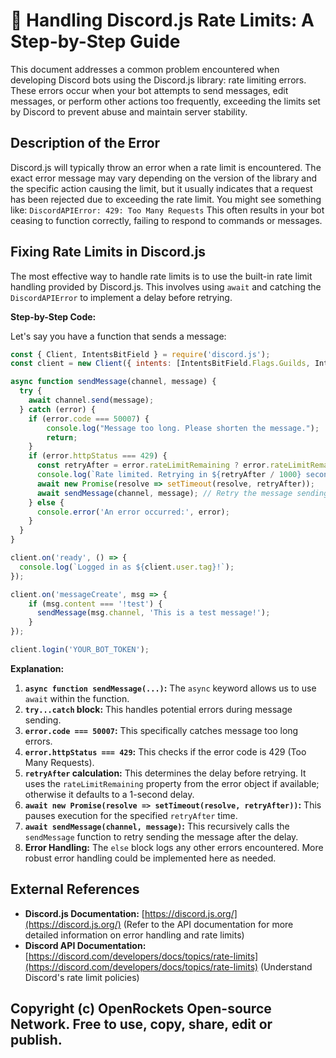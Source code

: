 # 🐞 Handling Discord.js Rate Limits: A Step-by-Step Guide


This document addresses a common problem encountered when developing Discord bots using the Discord.js library: rate limiting errors.  These errors occur when your bot attempts to send messages, edit messages, or perform other actions too frequently, exceeding the limits set by Discord to prevent abuse and maintain server stability.

## Description of the Error

Discord.js will typically throw an error when a rate limit is encountered.  The exact error message may vary depending on the version of the library and the specific action causing the limit, but it usually indicates that a request has been rejected due to exceeding the rate limit. You might see something like: `DiscordAPIError: 429: Too Many Requests`  This often results in your bot ceasing to function correctly, failing to respond to commands or messages.


## Fixing Rate Limits in Discord.js

The most effective way to handle rate limits is to use the built-in rate limit handling provided by Discord.js.  This involves using `await` and catching the `DiscordAPIError` to implement a delay before retrying.

**Step-by-Step Code:**

Let's say you have a function that sends a message:

```javascript
const { Client, IntentsBitField } = require('discord.js');
const client = new Client({ intents: [IntentsBitField.Flags.Guilds, IntentsBitField.Flags.GuildMessages] });

async function sendMessage(channel, message) {
  try {
    await channel.send(message);
  } catch (error) {
    if (error.code === 50007) {
        console.log("Message too long. Please shorten the message.");
        return;
    }
    if (error.httpStatus === 429) {
      const retryAfter = error.rateLimitRemaining ? error.rateLimitRemaining * 1000 : 1000; // Delay in milliseconds
      console.log(`Rate limited. Retrying in ${retryAfter / 1000} seconds...`);
      await new Promise(resolve => setTimeout(resolve, retryAfter));
      await sendMessage(channel, message); // Retry the message sending
    } else {
      console.error('An error occurred:', error);
    }
  }
}

client.on('ready', () => {
  console.log(`Logged in as ${client.user.tag}!`);
});

client.on('messageCreate', msg => {
    if (msg.content === '!test') {
      sendMessage(msg.channel, 'This is a test message!');
    }
});

client.login('YOUR_BOT_TOKEN');
```

**Explanation:**

1. **`async function sendMessage(...)`:** The `async` keyword allows us to use `await` within the function.
2. **`try...catch` block:** This handles potential errors during message sending.
3. **`error.code === 50007`:** This specifically catches message too long errors.
4. **`error.httpStatus === 429`:** This checks if the error code is 429 (Too Many Requests).
5. **`retryAfter` calculation:** This determines the delay before retrying.  It uses the `rateLimitRemaining` property from the error object if available; otherwise it defaults to a 1-second delay.
6. **`await new Promise(resolve => setTimeout(resolve, retryAfter))`:** This pauses execution for the specified `retryAfter` time.
7. **`await sendMessage(channel, message)`:** This recursively calls the `sendMessage` function to retry sending the message after the delay.
8. **Error Handling:** The `else` block logs any other errors encountered.  More robust error handling could be implemented here as needed.



## External References

* **Discord.js Documentation:** [https://discord.js.org/](https://discord.js.org/) (Refer to the API documentation for more detailed information on error handling and rate limits)
* **Discord API Documentation:** [https://discord.com/developers/docs/topics/rate-limits](https://discord.com/developers/docs/topics/rate-limits) (Understand Discord's rate limit policies)


## Copyright (c) OpenRockets Open-source Network. Free to use, copy, share, edit or publish.

